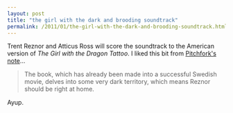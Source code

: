 ```yaml
---
layout: post
title: "the girl with the dark and brooding soundtrack"
permalink: /2011/01/the-girl-with-the-dark-and-brooding-soundtrack.html
---
```


<p>Trent Reznor and Atticus Ross will score the soundtrack to the American version of <cite>The Girl with the Dragon Tattoo</cite>.  I liked this bit from <a href="http://pitchfork.com/news/41150-trent-reznor-and-atticus-ross-to-score-david-finchers-ithe-girl-with-the-dragon-tattooi/">Pitchfork&#39;s note</a>...</p>

<blockquote><p>The book, which has already been made into a successful Swedish movie, delves into some very dark territory, which means Reznor should be right at home.</p></blockquote>

<p>Ayup.</p>


